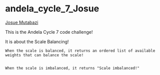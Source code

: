 # andela_cycle_7_Josue
[Josue Mutabazi](https://josuemutabazi.000webhostapp.com)


This is the Andela Cycle 7 code challenge!

It is about the Scale Balancing!

	When the scale is balanced, it returns an ordered list of available 
	weights that can balance the scale!	


	When the scale is imbalanced, it returns "Scale imbalanced!"
